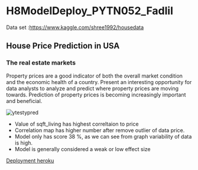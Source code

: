 # H8ModelDeploy_PYTN052_Fadlil
Data set :https://www.kaggle.com/shree1992/housedata

## House Price Prediction in USA
### The real estate markets

Property prices are a good indicator of both the overall market condition and the economic health of a country. Present an interesting opportunity for data analysts to analyze and predict where property prices are moving towards. Prediction of property prices is becoming increasingly important and beneficial.


![ytestypred](https://user-images.githubusercontent.com/80771654/119589610-5677cf00-bdfd-11eb-8cd2-b1bb999cb3d6.png)


* Value of sqft_living has highest correltaion to price
* Correlation map has higher number after remove outlier of data price.
* Model only has score 38 %, as we can see from graph variability of data is high. 
* Model is generally considered a weak or low effect size

[Deployment heroku](https://h8modeldeployment052fadlil.herokuapp.com/)
